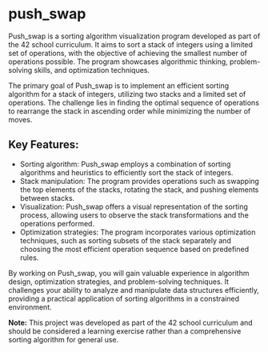 # push_swap

Push_swap is a sorting algorithm visualization program developed as part of the 42 school curriculum. It aims to sort a stack of integers using a limited set of operations, with the objective of achieving the smallest number of operations possible. The program showcases algorithmic thinking, problem-solving skills, and optimization techniques.

The primary goal of Push_swap is to implement an efficient sorting algorithm for a stack of integers, utilizing two stacks and a limited set of operations. The challenge lies in finding the optimal sequence of operations to rearrange the stack in ascending order while minimizing the number of moves.

## Key Features:

- Sorting algorithm: Push_swap employs a combination of sorting algorithms and heuristics to efficiently sort the stack of integers.
- Stack manipulation: The program provides operations such as swapping the top elements of the stacks, rotating the stack, and pushing elements between stacks.
- Visualization: Push_swap offers a visual representation of the sorting process, allowing users to observe the stack transformations and the operations performed.
- Optimization strategies: The program incorporates various optimization techniques, such as sorting subsets of the stack separately and choosing the most efficient operation sequence based on predefined rules.

By working on Push_swap, you will gain valuable experience in algorithm design, optimization strategies, and problem-solving techniques. It challenges your ability to analyze and manipulate data structures efficiently, providing a practical application of sorting algorithms in a constrained environment.

**Note:** This project was developed as part of the 42 school curriculum and should be considered a learning exercise rather than a comprehensive sorting algorithm for general use.
